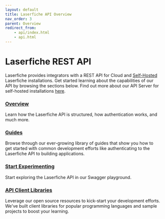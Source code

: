 ```yaml
---
layout: default
title: Laserfiche API Overview
nav_order: 3
parent: Overview
redirect_from:
    - api/index.html
    - api.html
---
```

<!--Copyright (c) Laserfiche.
Licensed under the MIT License. See LICENSE in the project root for license information.-->

# Laserfiche REST API

Laserfiche provides integrators with a REST API for Cloud and [Self-Hosted](../../api/server/) Laserfiche installations.  Get started learning about the capabilities of our API by browsing the sections below.  Find out more about our API Server for self-hosted installations [here](../../api/server/).


### [Overview](../guide_overview-of-the-laserfiche-api/)

Learn how the Laserfiche API is structured, how authentication works, and much more.

### [Guides](../../guides/)

Browse through our ever-growing library of guides that show you how to get started with common development efforts like authenticating to the Laserfiche API to building applications.

### [Start Experimenting](../../api/playground/)

Start exploring the Laserfiche API in our Swagger playground.

### [API Client Libraries](../../api/libraries/)

Leverage our open source resources to kick-start your development efforts.  We've built client libraries for popular programming languages and sample projects to boost your learning.